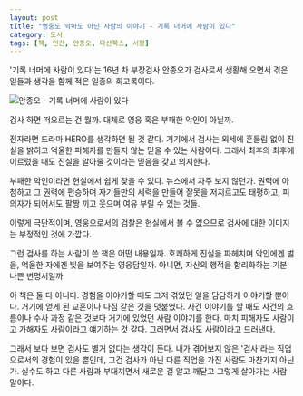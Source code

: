 ```yaml
---
layout: post
title: "영웅도 악마도 아닌 사람의 이야기 - 기록 너머에 사람이 있다"
category: 도서
tags: [책, 인간, 안종오, 다산북스, 서평]
---
```


'기록 너머에 사람이 있다'는 16년 차 부장검사 안종오가
검사로서 생활해 오면서 겪은 일들과 생각을 함께 적은 일종의 회고록이다.

![안종오 - 기록 너머에 사람이 있다](https://lh3.googleusercontent.com/-MWf8nBfVVqg/WMQ63tS5FxI/AAAAAAAATGw/fbptJJBdS2Q3pjkheXsgWy5V7oEzqsHpwCE0/s360/there-is-someone-behind-the-record-book.jpg "검사로 살면서 겪고 생각했던 것들을 담았다.")

검사 하면 떠오르는 건 뭘까.
대체로 영웅 혹은 부패한 악인이 아닐까.

전자라면 드라마 HERO를 생각하면 될 것 같다.
거기에서 검사는 외세에 흔들림 없이 진실을 밝히고 억울한 피해자를 만들지 않는 믿을 수 있는 사람이다.
그래서 최후의 최후에 이르렀을 때도 진실을 알아줄 것이라는 믿음을 갖고 의지한다.

부패한 악인이라면 현실에서 쉽게 찾을 수 있다.
뉴스에서 자주 보지 않던가.
권력에 아첨하고 그 권력에 편승하며 자기들만의 세력을 만들어 잘못을 저지르고도 태평하고,
피의자가 되어서도 팔짱 끼고 웃으며 여유 부릴 수 있는 것들.

이렇게 극단적이며, 영웅으로서의 검찰은 현실에서 볼 수 없으므로
검사에 대한 이미지는 부정적인 것에 가깝다.

그런 검사를 하는 사람이 쓴 책은 어떤 내용일까.
호쾌하게 진실을 파헤치며 악인에겐 벌을, 억울한 자에겐 빛을 보여주는 영웅담일까.
아니면, 자신의 행적을 합리화하는 기분 나쁜 변명서일까.

이 책은 둘 다 아니다.
경험을 이야기할 때도 그저 겪었던 일을 담담하게 이야기할 뿐이다.
거기에 얻게 된 교훈이나 다짐 같은 것을 덧붙였다.
사건 이야기를 할 때도 사건의 흐름이나 수사 과정 같은 것보다
거기에 있었던 사람 이야기를 한다.
마치 피해자도 사람이고 가해자도 사람이라고 얘기하는 것 같다.
그러면서 검사도 사람이라고 드러낸다.

그래서 보다 보면 검사도 별거 없다는 생각이 든다.
내가 겪어보지 않은 '검사'라는 직업으로서의 경험이 있을 뿐인데,
그건 검사가 아닌 다른 직업을 가진 사람도 마찬가지 아닌가.
실수도 하고 다른 사람과 부대끼면서 새로운 걸 알고 깨닫고 그렇게 살아가는 사람 말이다.
